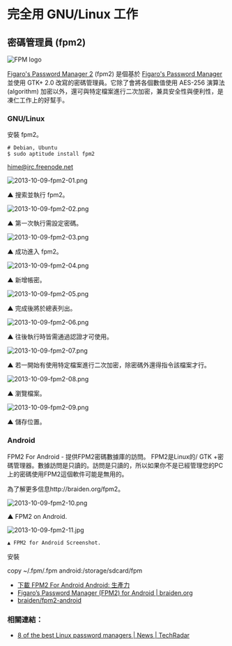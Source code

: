 # 完全用 GNU/Linux 工作

## 密碼管理員 (fpm2)

![FPM logo](https://lh3.googleusercontent.com/-wtFI1Ku29Os/UlVpNYZ0nBI/AAAAAAAAV6w/ecH4bHjtnQk/s800/2013-10-09-fpm2-00.jpg)

[Figaro's Password Manager 2](http://als.regnet.cz/fpm2/) (fpm2) 是個基於 [Figaro's Password Manager](http://fpm.sourceforge.net/) 並使用 GTK+ 2.0 改寫的密碼管理員。它除了會將各個數值使用 AES-256 演算法 (algorithm) 加密以外，還可與特定檔案進行二次加密，兼具安全性與便利性，是凍仁工作上的好幫手。

### GNU/Linux

安裝 fpm2。

	# Debian, Ubuntu
	$ sudo aptitude install fpm2 

[hime@irc.freenode.net](http://webchat.freenode.net?channels=%23hime&uio=d4)

![2013-10-09-fpm2-01.png](https://lh4.googleusercontent.com/-p8ucrExR9YE/UlVXmyiDHqI/AAAAAAAAV4Q/8hv7r5RjcHw/s800/2013-10-09-fpm2-01.png)

▲ 搜索並執行 fpm2。

![2013-10-09-fpm2-02.png](https://lh5.googleusercontent.com/-9pxqHYk0Gm8/UlVXm-fQfCI/AAAAAAAAV4M/cgtewz84vM4/s800/2013-10-09-fpm2-02.png)

▲ 第一次執行需設定密碼。

![2013-10-09-fpm2-03.png](https://lh4.googleusercontent.com/-UaGwCqPh3AM/UlVXm9R3PBI/AAAAAAAAV4E/bNXNa9eDkvA/s800/2013-10-09-fpm2-03.png)

▲ 成功進入 fpm2。

![2013-10-09-fpm2-04.png](https://lh5.googleusercontent.com/-hmG0lZUVxFQ/UlVXnT-mjVI/AAAAAAAAV4k/3aiqvJaU7cg/s800/2013-10-09-fpm2-04.png)

▲ 新增帳密。

![2013-10-09-fpm2-05.png](https://lh5.googleusercontent.com/-O4J360v1NmI/UlVXn5zojOI/AAAAAAAAV4o/dsCm-Ro43y4/s800/2013-10-09-fpm2-05.png)

▲ 完成後將於總表列出。

![2013-10-09-fpm2-06.png](https://lh3.googleusercontent.com/-LN7elgus4Ac/UlVXoEolvyI/AAAAAAAAV4g/CqKmM8ECuqg/s800/2013-10-09-fpm2-06.png)

▲ 往後執行時皆需通過認證才可使用。

![2013-10-09-fpm2-07.png](https://lh6.googleusercontent.com/--0OwY8WOp34/UlVXo0vh5FI/AAAAAAAAV5A/3YN-mIp-wSY/s800/2013-10-09-fpm2-07.png)

▲ 若一開始有使用特定檔案進行二次加密，除密碼外還得指令該檔案才行。

![2013-10-09-fpm2-08.png](https://lh4.googleusercontent.com/-xtezmW_egX0/UlVXo-GLzQI/AAAAAAAAV48/fxgE5ddy5cs/s800/2013-10-09-fpm2-08.png)

▲ 瀏覽檔案。

![2013-10-09-fpm2-09.png](https://lh6.googleusercontent.com/-KwFEgnjPI6M/UlVXo4zJSMI/AAAAAAAAV40/Z60T4YwT-ms/s800/2013-10-09-fpm2-09.png)

▲ 儲存位置。

### Android

FPM2 For Android - 提供FPM2密碼數據庫的訪問。 FPM2是Linux的/ GTK +密碼管理器。數據訪問是只讀的。訪問是只讀的，所以如果你不是已經管理您的PC上的密碼使用FPM2這個軟件可能是無用的。

為了解更多信息http://braiden.org/fpm2。

![2013-10-09-fpm2-10.png](https://lh4.googleusercontent.com/-_64iVrwxghc/UlVXualhrtI/AAAAAAAAV6U/Cb-mEkw-jFE/s800/2013-10-09-fpm2-10.png)

▲ FPM2 on Android.

![2013-10-09-fpm2-11.jpg](https://lh4.googleusercontent.com/-iAxmnzqeBbo/UlVXudPNl_I/AAAAAAAAV6Y/MbBBwAvy65U/s800/2013-10-09-fpm2-11.jpg)

	▲ FPM2 for Android Screenshot.

安裝

copy ~/.fpm/.fpm android:/storage/sdcard/fpm

- [下載 FPM2 For Android Android: 生產力](http://tw.4androidapps.net/tag/productivity/fpm2-for-android-download-93568.html)
- [Figaro’s Password Manager (FPM2) for Android | braiden.org](http://braiden.org/?p=188)
- [braiden/fpm2-android](https://github.com/braiden/fpm2-android)


### 相關連結：

- [8 of the best Linux password managers | News | TechRadar](http://www.techradar.com/news/software/applications/8-of-the-best-linux-password-managers-916152)
